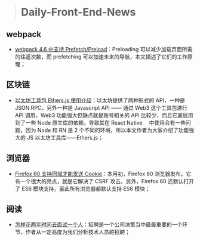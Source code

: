 > # Daily-Front-End-News

## webpack

- [webpack 4.6 中支持 Prefetch/Preload](http://suo.im/5aaEqF)：Preloading 可以减少加载页面所需的往返次数，而 prefetching 可以加速未来的导航，本文描述了它们的工作原理；

## 区块链

- [以太坊工具包 Ethers.js 使用介绍](http://suo.im/4PkaqI)：以太坊提供了两种形式的 API，一种是 JSON RPC，另外一种是 Javascript API —— 通过 Web3 这个工具包进行 API 调用，Web3 功能强大但缺点就是账号相关的 API 比较少，而且它底层用到了一些 Node 原生库的依赖，导致其在 React Native 　中使用会有一些问题，因为 Node 和 RN 是 2 个不同的环境，所以本文作者为大家介绍了功能强大的 JS 以太坊工具库——Ethers.js；

## 浏览器

- [Firefox 60 支持同域才能发送 Cookie](https://blog.mozilla.org/security/2018/04/24/same-site-cookies-in-firefox-60/)：本月初，Firefox 60 浏览器发布。它有一个很大的亮点，就是它解决了 CSRF 攻击。另外，Firefox 60 还默认打开了 ES6 模块支持，至此所有浏览器都默认支持 ES6 模块；

## 阅读

- [怎样花两年时间去面试一个人](http://mindhacks.cn/2011/11/04/how-to-interview-a-person-for-two-years/)：招聘是一个公司决策当中最最重要的一个环节，作者从一定高度为我们分析技术人员的招聘；
